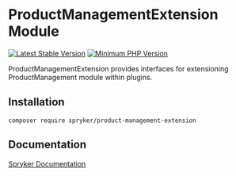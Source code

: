 # ProductManagementExtension Module
[![Latest Stable Version](https://poser.pugx.org/spryker/product-management-extension/v/stable.svg)](https://packagist.org/packages/spryker/product-management-extension)
[![Minimum PHP Version](https://img.shields.io/badge/php-%3E%3D%207.4-8892BF.svg)](https://php.net/)

ProductManagementExtension provides interfaces for extensioning ProductManagement module within plugins.

## Installation

```
composer require spryker/product-management-extension
```

## Documentation

[Spryker Documentation](https://docs.spryker.com)

